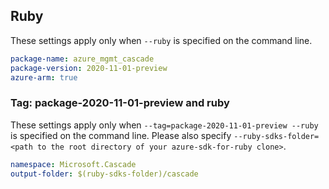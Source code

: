 ## Ruby

These settings apply only when `--ruby` is specified on the command line.

```yaml
package-name: azure_mgmt_cascade
package-version: 2020-11-01-preview
azure-arm: true
```

### Tag: package-2020-11-01-preview and ruby

These settings apply only when `--tag=package-2020-11-01-preview --ruby` is specified on the command line.
Please also specify `--ruby-sdks-folder=<path to the root directory of your azure-sdk-for-ruby clone>`.

```yaml $(tag) == 'package-2020-11-01-preview' && $(ruby)
namespace: Microsoft.Cascade
output-folder: $(ruby-sdks-folder)/cascade
```
